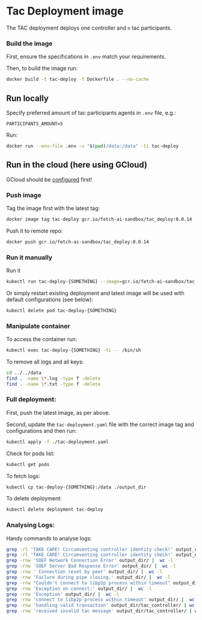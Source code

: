 # Tac Deployment image

The TAC deployment deploys one controller and `n` tac participants.

### Build the image

First, ensure the specifications in `.env` match your requirements.

Then, to build the image run:
``` bash
docker build -t tac-deploy -f Dockerfile . --no-cache
```

## Run locally

Specify preferred amount of tac participants agents in `.env` file, e.g.:
```
PARTICIPANTS_AMOUNT=5
```

Run:
``` bash
docker run --env-file .env -v "$(pwd)/data:/data" -ti tac-deploy
```

## Run in the cloud (here using GCloud)

GCloud should be [configured](https://cloud.google.com/sdk/docs/initializing) first!

### Push image

Tag the image first with the latest tag:
``` bash
docker image tag tac-deploy gcr.io/fetch-ai-sandbox/tac_deploy:0.0.14
```

Push it to remote repo:
``` bash
docker push gcr.io/fetch-ai-sandbox/tac_deploy:0.0.14
```

### Run it manually

Run it
``` bash
kubectl run tac-deploy-{SOMETHING} --image=gcr.io/fetch-ai-sandbox/tac_deploy:0.0.13 --env="PARTICIPANTS_AMOUNT=5" --attach
```

Or simply restart existing deployment and latest image will be used with default configurations (see below):
``` bash
kubectl delete pod tac-deploy-{SOMETHING}
```

### Manipulate container

To access the container run:
``` bash
kubectl exec tac-deploy-{SOMETHING} -ti -- /bin/sh
```

To remove all logs and all keys:
``` bash
cd ../../data
find . -name \*.log -type f -delete
find . -name \*.txt -type f -delete
```

### Full deployment:

First, push the latest image, as per above.

Second, update the `tac-deployment.yaml` file with the correct image tag and configurations and then run:
``` bash
kubectl apply -f ./tac-deployment.yaml
```

Check for pods list:
``` bash
kubectl get pods
```

To fetch logs:
``` bash
kubectl cp tac-deploy-{SOMETHING}:/data ./output_dir
```

To delete deployment:
``` bash
kubectl delete deployment tac-deploy
```

### Analysing Logs:

Handy commands to analyse logs:
``` bash
grep -rl 'TAKE CARE! Circumventing controller identity check!' output_dir/ | sort
grep -rl 'TAKE CARE! Circumventing controller identity check!' output_dir/ | wc -l
grep -rnw 'SOEF Network Connection Error' output_dir/ |  wc -l
grep -rnw 'SOEF Server Bad Response Error' output_dir/ |  wc -l
grep -rnw ' Connection reset by peer' output_dir/ |  wc -l
grep -rnw 'Failure during pipe closing.' output_dir/ |  wc -l
grep -rnw "Couldn't connect to libp2p process within timeout" output_dir/ |  wc -l
grep -rnw 'Exception on connect:' output_dir/ |  wc -l
grep -rnw 'Exception' output_dir/ |  wc -l
grep -rnw 'connect to libp2p process within timeout' output_dir/ |  wc -l
grep -rnw 'handling valid transaction' output_dir/tac_controller/ | wc -l
grep -rnw 'received invalid tac message' output_dir/tac_controller/ | wc -l
```
